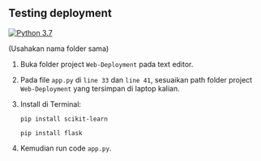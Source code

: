 ## Testing deployment
[![Python 3.7](https://img.shields.io/badge/python-3.7-blue.svg)](https://www.python.org/downloads/release/python-370/)

(Usahakan nama folder sama)
1. Buka folder project `Web-Deployment` pada text editor.
2. Pada file `app.py` di `line 33` dan `line 41`, sesuaikan path folder project `Web-Deployment` yang tersimpan di laptop kalian.
3. Install di Terminal:

    ```
    pip install scikit-learn
    ```
    ```
    pip install flask
    ```

4. Kemudian run code `app.py`.

